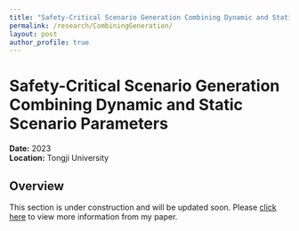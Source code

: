 ```yaml
---
title: "Safety-Critical Scenario Generation Combining Dynamic and Static Scenario Parameters"
permalink: /research/CombiningGeneration/
layout: post
author_profile: true
---
```


# Safety-Critical Scenario Generation Combining Dynamic and Static Scenario Parameters

**Date:** 2023  
**Location:** Tongji University

## Overview
This section is under construction and will be updated soon. Please [click here](https://ieeexplore.ieee.org/abstract/document/10533445) to view more information from my paper.

